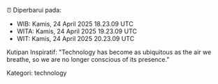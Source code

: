 ⏰ Diperbarui pada:
- WIB: Kamis, 24 April 2025 18.23.09 UTC
- WITA: Kamis, 24 April 2025 19.23.09 UTC
- WIT: Kamis, 24 April 2025 20.23.09 UTC

Kutipan Inspiratif:
"Technology has become as ubiquitous as the air we breathe, so we are no longer conscious of its presence."


Kategori: technology

